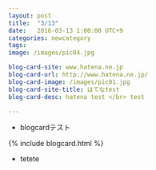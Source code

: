 ```yaml
---
layout: post
title:  "3/13"
date:   2016-03-13 1:00:00 UTC+9
categories: newcategory
tags:
image: /images/pic04.jpg

blog-card-site: www.hatena.ne.jp
blog-card-url: http://www.hatena.ne.jp/
blog-card-image: /images/pic01.jpg
blog-card-site-title: はてなtest
blog-card-desc: hatena test </br> test

---
```


- blogcardテスト

{% include blogcard.html %}

- tetete
